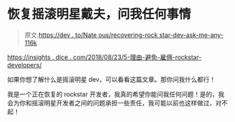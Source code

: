 # 恢复摇滚明星戴夫，问我任何事情

> 原文:[https://dev . to/Nate ous/recovering-rock star-dev-ask-me-any-116k](https://dev.to/nateous/recovering-rockstar-dev-ask-me-anything-116k)

[https://insights . dice . com/2018/08/23/5-理由-避免-雇佣-rockstar-developers/](https://insights.dice.com/2018/08/23/5-reasons-avoid-hiring-rockstar-developers/)

如果你想了解什么是摇滚明星 dev，可以看看这篇文章。那你问我什么都行！

我是一个正在恢复的 rockstar 开发者，我真的希望你能问我任何问题！是的，我会为你和摇滚明星开发者之间的问题承担一些责任，我可能以前也这样做过，对不起！